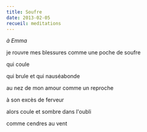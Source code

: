 ```yaml
---
title: Soufre
date: 2013-02-05
recueil: meditations
---
```


*à Emma*

je rouvre mes blessures
comme une poche de soufre

qui coule

qui brule
et qui nauséabonde

au nez de mon amour
comme un reproche

à son excès de ferveur

alors coule
et sombre dans l'oubli

comme cendres au vent
